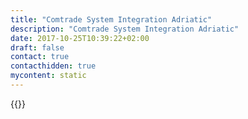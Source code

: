 ```yaml
---
title: "Comtrade System Integration Adriatic"
description: "Comtrade System Integration Adriatic"
date: 2017-10-25T10:39:22+02:00
draft: false
contact: true
contacthidden: true
mycontent: static
---
```

{{<partner-single
company="Comtrade System Integration Adriatic"
type="si"
website="http://comtradeintegration.com"
countrycode="SRB"
city="Belgrade"
description="Comtrade System Integration is focused on helping businesses enhance performance and efficiency through our innovative system integration services. The company was founded in 2001 and employs more than 200 IT professionals with top industry certifications. Through our partnerships with global technology leaders, we offer premium IT products, professional services and expertise in design, development and integration of systems and applications. Over the years, our portfolio has grown to include: cloud solutions and services, Big Data Analytics, Business Process Management solutions, ECM, HCM, ERP, CRM, Business Intelligence, ICT and other services."
siregion="emea"
level="basic"
logo="//images.ctfassets.net/vpidbgnakfvf/20n9H0ThRegqehtlCcsImH/b01d3e9cc2ff22d5bed5d2b692df85ba/comtrade_system_integration_adriatic_logo.png">}}